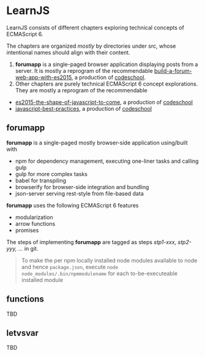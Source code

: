 # LearnJS

LearnJS consists of different chapters exploring technical concepts of ECMAScript 6.

The chapters are organized _mostly_ by directories under src, whose intentional names should align with their content.

1. **forumapp** is a single-paged browser application displaying posts from a server. It is mostly a reprogram of the recommendable [build-a-forum-web-app-with-es2015](https://www.codeschool.com/screencasts/build-a-forum-web-app-with-es2015), a production of [codeschool](https://www.codeschool.com). 
2. Other chapters are purely technical ECMAScript 6 concept explorations. They are mostly a reprogram of the recommendable 
  - [es2015-the-shape-of-javascript-to-come](https://www.codeschool.com/courses/es2015-the-shape-of-javascript-to-come), a production of [codeschool](https://www.codeschool.com)
  - [javascript-best-practices](https://www.codeschool.com/courses/javascript-best-practices), a production of [codeschool](https://www.codeschool.com)

## **forumapp**
**forumapp** is a single-paged mostly browser-side application using/built with
- npm for dependency management, executing one-liner tasks and calling gulp
- gulp for more complex tasks
- babel for transpiling
- browserify for browser-side integration and bundling
- json-server serving rest-style from file-based data

**forumapp** uses the following ECMAScript 6 features
- modularization
- arrow functions
- promises

The steps of implementing **forumapp** are tagged as steps _stp1-xxx, stp2-yyy, ..._ in git.

> To make the per npm locally installed node modules available to node and hence `package.json`, execute
`node node_modules/.bin/npmmodulename`
for each to-be-executeable installed module

## **functions**
TBD

## **letvsvar**
TBD
